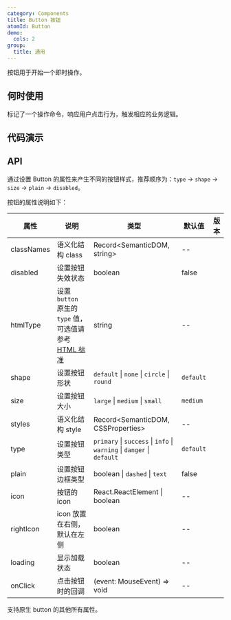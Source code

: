 ```yaml
---
category: Components
title: Button 按钮
atomId: Button
demo:
  cols: 2
group:
  title: 通用
---
```


按钮用于开始一个即时操作。

## 何时使用

标记了一个操作命令，响应用户点击行为，触发相应的业务逻辑。

## 代码演示

<!-- prettier-ignore -->
<code src="./demo/all.tsx"></code>

<!-- prettier-ignore -->
<code src="./demo/type.tsx"></code>
<code src="./demo/disabled.tsx"></code>
<code src="./demo/size.tsx"></code>
<code src="./demo/shape.tsx"></code>
<code src="./demo/plain.tsx"></code>
<code src="./demo/icon.tsx"></code>
<code src="./demo/loading.tsx"></code>

## API

通过设置 Button 的属性来产生不同的按钮样式，推荐顺序为：`type` -> `shape` -> `size` -> `plain` -> `disabled`。

按钮的属性说明如下：

| 属性       | 说明                                                                                                                                 | 类型                                                                   | 默认值    | 版本 |
| ---------- | ------------------------------------------------------------------------------------------------------------------------------------ | ---------------------------------------------------------------------- | --------- | ---- |
| classNames | 语义化结构 class                                                                                                                     | Record<SemanticDOM, string>                                            | --        |      |
| disabled   | 设置按钮失效状态                                                                                                                     | boolean                                                                | false     |      |
| htmlType   | 设置 `button` 原生的 `type` 值，可选值请参考 [HTML 标准](https://developer.mozilla.org/en-US/docs/Web/HTML/Element/button#attr-type) | string                                                                 | --        |      |
| shape      | 设置按钮形状                                                                                                                         | `default` \| `none` \| `circle` \| `round`                             | `default` |      |
| size       | 设置按钮大小                                                                                                                         | `large` \| `medium` \| `small`                                         | `medium`  |      |
| styles     | 语义化结构 style                                                                                                                     | Record<SemanticDOM, CSSProperties>                                     | --        |      |
| type       | 设置按钮类型                                                                                                                         | `primary` \| `success` \| `info` \| `warning` \| `danger` \| `default` | `default` |      |
| plain      | 设置按钮边框类型                                                                                                                     | boolean \| `dashed` \| `text`                                          | false     |      |
| icon       | 按钮的 icon                                                                                                                          | React.ReactElement \| boolean                                          | --        |      |
| rightIcon  | icon 放置在右侧，默认在左侧                                                                                                          | boolean                                                                | --        |      |
| loading    | 显示加载状态                                                                                                                         | boolean                                                                | --        |      |
| onClick    | 点击按钮时的回调                                                                                                                     | (event: MouseEvent) => void                                            | --        |      |

支持原生 button 的其他所有属性。
